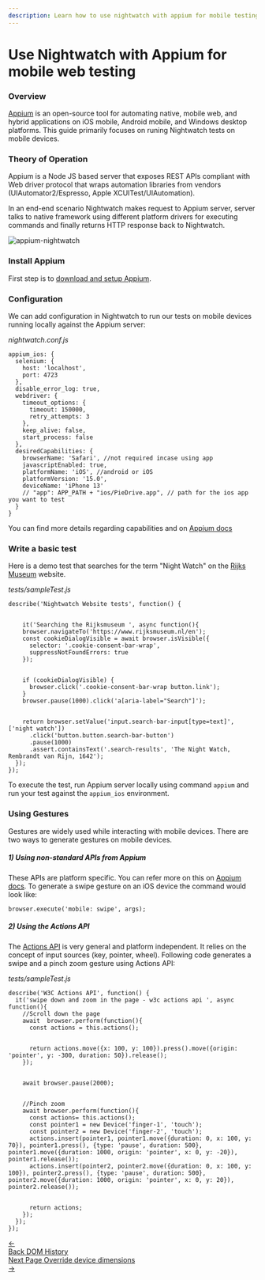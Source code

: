 ```yaml
---
description: Learn how to use nightwatch with appium for mobile testing
---
```


<div class="page-header"><h1>Use Nightwatch with Appium for mobile web testing</h1></div>

### Overview
[Appium](https://appium.io/) is an open-source tool for automating native, mobile web, and hybrid applications on iOS mobile, Android mobile, and Windows desktop platforms. This guide primarily focuses on runing Nightwatch tests on mobile devices.

### Theory of Operation

Appium is a Node JS based server that exposes REST APIs compliant with Web driver protocol that wraps automation libraries from vendors (UIAutomator2/Espresso, Apple XCUITest/UIAutomation). 

In an end-end scenario Nightwatch makes request to Appium server, server talks to native framework using different platform drivers for executing commands and finally returns HTTP response back to Nightwatch.

![appium-nightwatch](https://user-images.githubusercontent.com/28780767/141315676-148b9da3-7785-4eea-91f9-d1107e88696b.png)

### Install Appium

First step is to [download and setup Appium](https://appium.io/docs/en/about-appium/getting-started/?lang=en#installing-appium). 

### Configuration
We can add configuration in Nightwatch to run our tests on mobile devices running locally against the Appium server:

<div class="sample-test"><i>nightwatch.conf.js</i><pre class="hide-indicator line-numbers"><code>appium_ios: {
  selenium: {
    host: 'localhost',
    port: 4723
  },
  disable_error_log: true,
  webdriver: {
    timeout_options: {
      timeout: 150000,
      retry_attempts: 3
    },
    keep_alive: false,
    start_process: false
  },
  desiredCapabilities: {
    browserName: 'Safari', //not required incase using app
    javascriptEnabled: true,
    platformName: 'iOS', //android or iOS
    platformVersion: '15.0',
    deviceName: 'iPhone 13'
    // "app": APP_PATH + "ios/PieDrive.app", // path for the ios app you want to test
  }
}
</code></pre></div>

You can find more details regarding capabilities and on [Appium docs](http://appium.io/docs/en/writing-running-appium/caps/)

### Write a basic test

Here is a demo test that searches for the term "Night Watch" on the [Rijks Museum](https://www.rijksmuseum.nl/en) website.

<div class="sample-test"><i>tests/sampleTest.js</i><pre class="line-numbers"><code>describe('Nightwatch Website tests', function() {
    <br>
    it('Searching the Rijksmuseum ', async function(){
    browser.navigateTo('https://www.rijksmuseum.nl/en');
    const cookieDialogVisible = await browser.isVisible({
      selector: '.cookie-consent-bar-wrap',
      suppressNotFoundErrors: true
    });
    <br>
    if (cookieDialogVisible) {
      browser.click('.cookie-consent-bar-wrap button.link');
    }
    browser.pause(1000).click('a[aria-label="Search"]');
    <br>
    return browser.setValue('input.search-bar-input[type=text]', ['night watch'])
      .click('button.button.search-bar-button')
      .pause(1000)
      .assert.containsText('.search-results', 'The Night Watch, Rembrandt van Rijn, 1642');
  });
});</code></pre></div>

To execute the test, run Appium server locally using command `appium` and run your test against the `appium_ios` environment.

### Using Gestures
Gestures are widely used while interacting with mobile devices. There are two ways to generate gestures on mobile devices.

##### 1) Using non-standard APIs from Appium 

These APIs are platform specific. You can refer more on this on [Appium docs](https://appium.io/docs/en/about-appium/intro/). To generate a swipe gesture on an iOS device the command would look like:

<div class="sample-test"><pre class="language-javascript"><code>browser.execute('mobile: swipe', args);</code></pre></div>

##### 2) Using the Actions API 

The [Actions API](https://nightwatchjs.org/api/useractions/) is very general and platform independent. It relies on the concept of input sources (key, pointer, wheel). Following code generates a swipe and a pinch zoom gesture using Actions API:

<div class="sample-test"><i>tests/sampleTest.js</i><pre class="line-numbers"><code>describe('W3C Actions API', function() {
  it('swipe down and zoom in the page - w3c actions api ', async function(){
    //Scroll down the page
    await  browser.perform(function(){
      const actions = this.actions();
      <br>
      return actions.move({x: 100, y: 100}).press().move({origin: 'pointer', y: -300, duration: 50}).release();
    });
    <br>
    await browser.pause(2000);
    <br>
    //Pinch zoom
    await browser.perform(function(){
      const actions= this.actions();
      const pointer1 = new Device('finger-1', 'touch');
      const pointer2 = new Device('finger-2', 'touch');
      actions.insert(pointer1, pointer1.move({duration: 0, x: 100, y: 70}), pointer1.press(), {type: 'pause', duration: 500}, pointer1.move({duration: 1000, origin: 'pointer', x: 0, y: -20}), pointer1.release());
      actions.insert(pointer2, pointer2.move({duration: 0, x: 100, y: 100}), pointer2.press(), {type: 'pause', duration: 500}, pointer2.move({duration: 1000, origin: 'pointer', x: 0, y: 20}), pointer2.release());
      <br>
      return actions; 
    });
  });
});</code></pre></div>

<div class="doc-pagination pt-40">
  <div class="previous">
    <a href="https://nightwatchjs.org/guide/reporters/dom-history.html">
      <span>←</span>
        <div class="d-flex flex-column">
          <span class="smallT">Back</span>
          <span class="bigT">DOM History</span>
        </div>
    </a>
  </div>
  <div class="next">
    <a href="https://nightwatchjs.org/guide/mobile-web-testing/override-device-dimensions.html">
        <div class="d-flex flex-column">
          <span class="smallT">Next Page</span>
          <span class="bigT">Override device dimensions</span>
        </div>
        <span>→</span>
    </a>
  </div>
</div>
